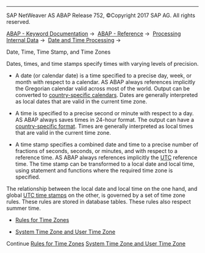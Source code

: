   

* * *

SAP NetWeaver AS ABAP Release 752, ©Copyright 2017 SAP AG. All rights reserved.

[ABAP - Keyword Documentation](javascript:call_link\('abenabap.htm'\)) →  [ABAP - Reference](javascript:call_link\('abenabap_reference.htm'\)) →  [Processing Internal Data](javascript:call_link\('abenabap_data_working.htm'\)) →  [Date and Time Processing](javascript:call_link\('abendate_time_processing.htm'\)) → 

Date, Time, Time Stamp, and Time Zones

Dates, times, and time stamps specify times with varying levels of precision.

-   A date (or calendar date) is a time specified to a precise day, week, or month with respect to a calendar. AS ABAP always references implicitly the Gregorian calendar valid across most of the world. Output can be converted to [country-specific calendars](javascript:call_link\('abencountry_formats.htm'\)). Dates are generally interpreted as local dates that are valid in the current time zone.

-   A time is specified to a precise second or minute with respect to a day. AS ABAP always saves times in 24-hour format. The output can have a [country-specific format](javascript:call_link\('abencountry_formats.htm'\)). Times are generally interpreted as local times that are valid in the current time zone.

-   A time stamp specifies a combined date and time to a precise number of fractions of seconds, seconds, or minutes, and with respect to a reference time. AS ABAP always references implicitly the [UTC](javascript:call_link\('abenutc_glosry.htm'\) "Glossary Entry") reference time. The time stamp can be transformed to a local date and local time, using statement and functions where the required time zone is specified.

The relationship between the local date and local time on the one hand, and global [UTC time stamps](javascript:call_link\('abenutc_timestamp_glosry.htm'\) "Glossary Entry") on the other, is governed by a set of time zone rules. These rules are stored in database tables. These rules also respect summer time.

-   [Rules for Time Zones](javascript:call_link\('abentime_zone_rules.htm'\))

-   [System Time Zone and User Time Zone](javascript:call_link\('abensystem_user_time_zones.htm'\))

Continue
[Rules for Time Zones](javascript:call_link\('abentime_zone_rules.htm'\))
[System Time Zone and User Time Zone](javascript:call_link\('abensystem_user_time_zones.htm'\))